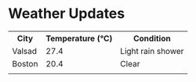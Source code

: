 # Weather Updates

<!-- WEATHER-UPDATE-START -->
<table><tr><th>City</th><th>Temperature (°C)</th><th>Condition</th></tr><tr><td>Valsad</td><td>27.4</td><td>Light rain shower</td></tr><tr><td>Boston</td><td>20.4</td><td>Clear</td></tr><tr><td></td><td></td><td></td></tr></table>
<!-- WEATHER-UPDATE-END -->
